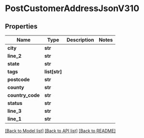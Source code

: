 # PostCustomerAddressJsonV310

## Properties
Name | Type | Description | Notes
------------ | ------------- | ------------- | -------------
**city** | **str** |  | 
**line_2** | **str** |  | 
**state** | **str** |  | 
**tags** | **list[str]** |  | 
**postcode** | **str** |  | 
**county** | **str** |  | 
**country_code** | **str** |  | 
**status** | **str** |  | 
**line_3** | **str** |  | 
**line_1** | **str** |  | 

[[Back to Model list]](../README.md#documentation-for-models) [[Back to API list]](../README.md#documentation-for-api-endpoints) [[Back to README]](../README.md)


